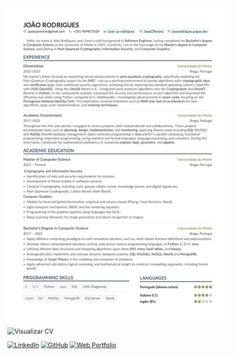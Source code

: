 ![Visualizar CV](Joao_Rodrigues_CV.jpg)

![Visualizar CV](https://img.shields.io/badge/Visualizar%20CV-PDF-orange?style=for-the-badge&logo=adobe-acrobat-reader)

[![LinkedIn](https://img.shields.io/badge/LinkedIn-joao%E2%80%93cp%E2%80%93rodrigues-blue?style=for-the-badge&logo=linkedin)](https://linkedin.com/in/joao-cp-rodrigues)
[![GitHub](https://img.shields.io/badge/GitHub-JoaoCPereira-green?style=for-the-badge&logo=github)](https://github.com/JoaoCPereira)
[![Web Portfolio](https://img.shields.io/badge/Web%20Portfolio-joaorodrigues.pages.dev-red?style=for-the-badge&logo=web)](https://joaorodrigues.pages.dev/)
